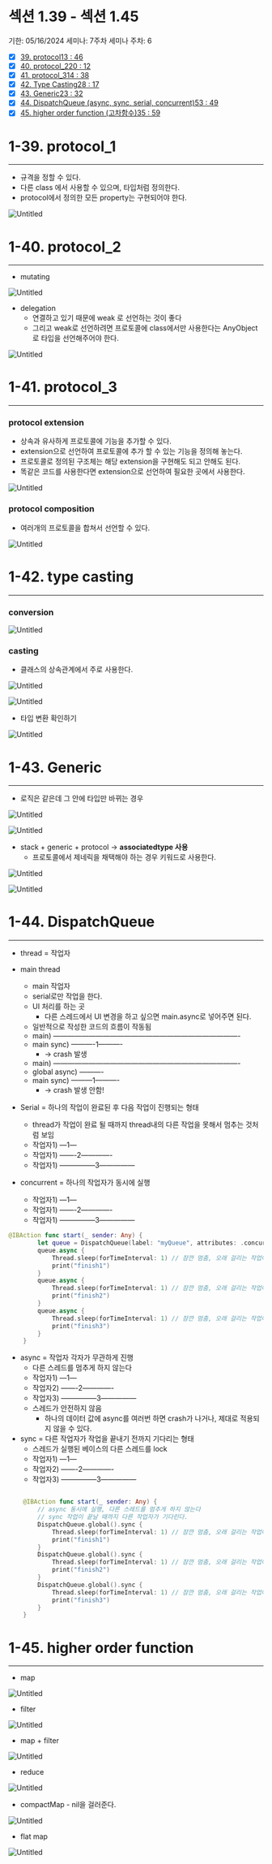 # 섹션 1.39 - 섹션 1.45

기한: 05/16/2024
세미나: 7주차 세미나
주차: 6

- [x]  [39. protocol13 : 46](https://www.inflearn.com/course/%EC%84%B1%EA%B3%B5-ios-%EA%B0%9C%EB%B0%9C-%EA%B8%B0%EC%B4%88-%EC%8B%A4%EB%AC%B4/unit/133604)
- [x]  [40. protocol_220 : 12](https://www.inflearn.com/course/%EC%84%B1%EA%B3%B5-ios-%EA%B0%9C%EB%B0%9C-%EA%B8%B0%EC%B4%88-%EC%8B%A4%EB%AC%B4/unit/133607)
- [x]  [41. protocol_314 : 38](https://www.inflearn.com/course/%EC%84%B1%EA%B3%B5-ios-%EA%B0%9C%EB%B0%9C-%EA%B8%B0%EC%B4%88-%EC%8B%A4%EB%AC%B4/unit/133608)
- [x]  [42. Type Casting28 : 17](https://www.inflearn.com/course/%EC%84%B1%EA%B3%B5-ios-%EA%B0%9C%EB%B0%9C-%EA%B8%B0%EC%B4%88-%EC%8B%A4%EB%AC%B4/unit/133606)
- [x]  [43. Generic23 : 32](https://www.inflearn.com/course/%EC%84%B1%EA%B3%B5-ios-%EA%B0%9C%EB%B0%9C-%EA%B8%B0%EC%B4%88-%EC%8B%A4%EB%AC%B4/unit/133609)
- [x]  [44. DispatchQueue (async, sync, serial, concurrent)53 : 49](https://www.inflearn.com/course/%EC%84%B1%EA%B3%B5-ios-%EA%B0%9C%EB%B0%9C-%EA%B8%B0%EC%B4%88-%EC%8B%A4%EB%AC%B4/unit/133610)
- [x]  [45. higher order function (고차함수)35 : 59](https://www.inflearn.com/course/%EC%84%B1%EA%B3%B5-ios-%EA%B0%9C%EB%B0%9C-%EA%B8%B0%EC%B4%88-%EC%8B%A4%EB%AC%B4/unit/133611)

# 1-39. protocol_1

---

- 규격을 정할 수 있다.
- 다른 class 에서 사용할 수 있으며, 타입처럼 정의한다.
- protocol에서 정의한 모든 property는 구현되어야 한다.

![Untitled](%E1%84%89%E1%85%A6%E1%86%A8%E1%84%89%E1%85%A7%E1%86%AB%201%2039%20-%20%E1%84%89%E1%85%A6%E1%86%A8%E1%84%89%E1%85%A7%E1%86%AB%201%2045%201a1719ed2011460abf500fa77bcd50a6/Untitled.png)

# 1-40. protocol_2

---

- mutating

![Untitled](%E1%84%89%E1%85%A6%E1%86%A8%E1%84%89%E1%85%A7%E1%86%AB%201%2039%20-%20%E1%84%89%E1%85%A6%E1%86%A8%E1%84%89%E1%85%A7%E1%86%AB%201%2045%201a1719ed2011460abf500fa77bcd50a6/Untitled%201.png)

- delegation
    - 연결하고 있기 때문에 weak 로 선언하는 것이 좋다
    - 그리고 weak로 선언하려면 프로토콜에 class에서만 사용한다는 AnyObject로 타입을 선언해주어야 한다.

![Untitled](%E1%84%89%E1%85%A6%E1%86%A8%E1%84%89%E1%85%A7%E1%86%AB%201%2039%20-%20%E1%84%89%E1%85%A6%E1%86%A8%E1%84%89%E1%85%A7%E1%86%AB%201%2045%201a1719ed2011460abf500fa77bcd50a6/Untitled%202.png)

# 1-41. protocol_3

---

### protocol extension

- 상속과 유사하게 프로토콜에 기능을 추가할 수 있다.
- extension으로 선언하여 프로토콜에 추가 할 수 있는 기능을 정의해 놓는다.
- 프로토콜로 정의된 구조체는 해당 extension을 구현해도 되고 안해도 된다.
- 똑같은 코드를 사용한다면 extension으로 선언하여 필요한 곳에서 사용한다.

![Untitled](%E1%84%89%E1%85%A6%E1%86%A8%E1%84%89%E1%85%A7%E1%86%AB%201%2039%20-%20%E1%84%89%E1%85%A6%E1%86%A8%E1%84%89%E1%85%A7%E1%86%AB%201%2045%201a1719ed2011460abf500fa77bcd50a6/Untitled%203.png)

### protocol composition

- 여러개의 프로토콜을 합쳐서 선언할 수 있다.

![Untitled](%E1%84%89%E1%85%A6%E1%86%A8%E1%84%89%E1%85%A7%E1%86%AB%201%2039%20-%20%E1%84%89%E1%85%A6%E1%86%A8%E1%84%89%E1%85%A7%E1%86%AB%201%2045%201a1719ed2011460abf500fa77bcd50a6/Untitled%204.png)

# 1-42. type casting

---

### conversion

![Untitled](%E1%84%89%E1%85%A6%E1%86%A8%E1%84%89%E1%85%A7%E1%86%AB%201%2039%20-%20%E1%84%89%E1%85%A6%E1%86%A8%E1%84%89%E1%85%A7%E1%86%AB%201%2045%201a1719ed2011460abf500fa77bcd50a6/Untitled%205.png)

### casting

- 클래스의 상속관계에서 주로 사용한다.

![Untitled](%E1%84%89%E1%85%A6%E1%86%A8%E1%84%89%E1%85%A7%E1%86%AB%201%2039%20-%20%E1%84%89%E1%85%A6%E1%86%A8%E1%84%89%E1%85%A7%E1%86%AB%201%2045%201a1719ed2011460abf500fa77bcd50a6/Untitled%206.png)

![Untitled](%E1%84%89%E1%85%A6%E1%86%A8%E1%84%89%E1%85%A7%E1%86%AB%201%2039%20-%20%E1%84%89%E1%85%A6%E1%86%A8%E1%84%89%E1%85%A7%E1%86%AB%201%2045%201a1719ed2011460abf500fa77bcd50a6/Untitled%207.png)

- 타입 변환 확인하기

![Untitled](%E1%84%89%E1%85%A6%E1%86%A8%E1%84%89%E1%85%A7%E1%86%AB%201%2039%20-%20%E1%84%89%E1%85%A6%E1%86%A8%E1%84%89%E1%85%A7%E1%86%AB%201%2045%201a1719ed2011460abf500fa77bcd50a6/Untitled%208.png)

# 1-43. Generic

---

- 로직은 같은데 그 안에 타입만 바뀌는 경우

![Untitled](%E1%84%89%E1%85%A6%E1%86%A8%E1%84%89%E1%85%A7%E1%86%AB%201%2039%20-%20%E1%84%89%E1%85%A6%E1%86%A8%E1%84%89%E1%85%A7%E1%86%AB%201%2045%201a1719ed2011460abf500fa77bcd50a6/Untitled%209.png)

![Untitled](%E1%84%89%E1%85%A6%E1%86%A8%E1%84%89%E1%85%A7%E1%86%AB%201%2039%20-%20%E1%84%89%E1%85%A6%E1%86%A8%E1%84%89%E1%85%A7%E1%86%AB%201%2045%201a1719ed2011460abf500fa77bcd50a6/Untitled%2010.png)

- stack + generic + protocol → **associatedtype 사용**
    - 프로토콜에서 제네릭을 채택해야 하는 경우 키워드로 사용한다.

![Untitled](%E1%84%89%E1%85%A6%E1%86%A8%E1%84%89%E1%85%A7%E1%86%AB%201%2039%20-%20%E1%84%89%E1%85%A6%E1%86%A8%E1%84%89%E1%85%A7%E1%86%AB%201%2045%201a1719ed2011460abf500fa77bcd50a6/Untitled%2011.png)

![Untitled](%E1%84%89%E1%85%A6%E1%86%A8%E1%84%89%E1%85%A7%E1%86%AB%201%2039%20-%20%E1%84%89%E1%85%A6%E1%86%A8%E1%84%89%E1%85%A7%E1%86%AB%201%2045%201a1719ed2011460abf500fa77bcd50a6/Untitled%2012.png)

# 1-44. DispatchQueue

---

- thread = 작업자
- main thread
    - main 작업자
    - serial로만 작업을 한다.
    - UI 처리를 하는 곳
        - 다른 스레드에서 UI 변경을 하고 싶으면 main.async로 넣어주면 된다.
    - 일반적으로 작성한 코드의 흐름이 작동됨
    - main) ——————————————————————————-
    - main sync)      ———-1———-
        - → crash 발생
    - main) ——————————————————————————-
    - global async)      ———-
    - main sync)          ———1———-
        - → crash 발생 안함!
    
- Serial = 하나의 작업이 완료된 후 다음 작업이 진행되는 형태
    - thread가 작업이 완료 될 때까지 thread내의 다른 작업을 못해서 멈추는 것처럼 보임
    - 작업자1)  —1—
    - 작업자1)          ——-2————-
    - 작업자1)                                    —————3—————
- concurrent = 하나의 작업자가 동시에 실행
    - 작업자1)  —1—
    - 작업자1) ——-2————-
    - 작업자1) —————3—————

```swift
@IBAction func start(_ sender: Any) {
        let queue = DispatchQueue(label: "myQueue", attributes: .concurrent)
        queue.async {
            Thread.sleep(forTimeInterval: 1) // 잠깐 멈춤, 오래 걸리는 작업이라고 가정
            print("finish1")
        }
        queue.async {
            Thread.sleep(forTimeInterval: 1) // 잠깐 멈춤, 오래 걸리는 작업이라고 가정
            print("finish2")
        }
        queue.async {
            Thread.sleep(forTimeInterval: 1) // 잠깐 멈춤, 오래 걸리는 작업이라고 가정
            print("finish3")
        }
    }
```

- async  = 작업자 각자가 무관하게 진행
    - 다른 스레드를 멈추게 하지 않는다
    - 작업자1)  —1—
    - 작업자2) ——-2————-
    - 작업자3) —————3—————
    - 스레드가 안전하지 않음
        - 하나의 데이터 값에 async를 여러번 하면 crash가 나거나, 제대로 적용되지 않을 수 있다.
- sync  = 다른 작업자가 작업을 끝내기 전까지 기다리는 형태
    - 스레드가 실행된 베이스의 다른 스레드를 lock
    - 작업자1)  —1—
    - 작업자2)          ——-2————-
    - 작업자3)                                    —————3—————

```swift

    @IBAction func start(_ sender: Any) {
        // async 동시에 실행, 다른 스레드를 멈추게 하지 않는다
        // sync 작업이 끝날 때까지 다른 작업자가 기다린다.
        DispatchQueue.global().sync {
            Thread.sleep(forTimeInterval: 1) // 잠깐 멈춤, 오래 걸리는 작업이라고 가정
            print("finish1")
        }
        DispatchQueue.global().sync {
            Thread.sleep(forTimeInterval: 1) // 잠깐 멈춤, 오래 걸리는 작업이라고 가정
            print("finish2")
        }
        DispatchQueue.global().sync {
            Thread.sleep(forTimeInterval: 1) // 잠깐 멈춤, 오래 걸리는 작업이라고 가정
            print("finish3")
        }
    }
```

# 1-45. higher order function

---

- map

![Untitled](%E1%84%89%E1%85%A6%E1%86%A8%E1%84%89%E1%85%A7%E1%86%AB%201%2039%20-%20%E1%84%89%E1%85%A6%E1%86%A8%E1%84%89%E1%85%A7%E1%86%AB%201%2045%201a1719ed2011460abf500fa77bcd50a6/Untitled%2013.png)

- filter

![Untitled](%E1%84%89%E1%85%A6%E1%86%A8%E1%84%89%E1%85%A7%E1%86%AB%201%2039%20-%20%E1%84%89%E1%85%A6%E1%86%A8%E1%84%89%E1%85%A7%E1%86%AB%201%2045%201a1719ed2011460abf500fa77bcd50a6/Untitled%2014.png)

- map + filter

![Untitled](%E1%84%89%E1%85%A6%E1%86%A8%E1%84%89%E1%85%A7%E1%86%AB%201%2039%20-%20%E1%84%89%E1%85%A6%E1%86%A8%E1%84%89%E1%85%A7%E1%86%AB%201%2045%201a1719ed2011460abf500fa77bcd50a6/Untitled%2015.png)

- reduce

![Untitled](%E1%84%89%E1%85%A6%E1%86%A8%E1%84%89%E1%85%A7%E1%86%AB%201%2039%20-%20%E1%84%89%E1%85%A6%E1%86%A8%E1%84%89%E1%85%A7%E1%86%AB%201%2045%201a1719ed2011460abf500fa77bcd50a6/Untitled%2016.png)

- compactMap - nil을 걸러준다.

![Untitled](%E1%84%89%E1%85%A6%E1%86%A8%E1%84%89%E1%85%A7%E1%86%AB%201%2039%20-%20%E1%84%89%E1%85%A6%E1%86%A8%E1%84%89%E1%85%A7%E1%86%AB%201%2045%201a1719ed2011460abf500fa77bcd50a6/Untitled%2017.png)

- flat map

![Untitled](%E1%84%89%E1%85%A6%E1%86%A8%E1%84%89%E1%85%A7%E1%86%AB%201%2039%20-%20%E1%84%89%E1%85%A6%E1%86%A8%E1%84%89%E1%85%A7%E1%86%AB%201%2045%201a1719ed2011460abf500fa77bcd50a6/Untitled%2018.png)
